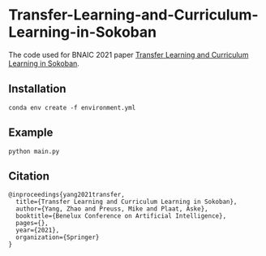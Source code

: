 # Transfer-Learning-and-Curriculum-Learning-in-Sokoban
The code used for BNAIC 2021 paper [Transfer Learning and Curriculum Learning in Sokoban](https://arxiv.org/pdf/2105.11702.pdf).

## Installation
```
conda env create -f environment.yml
```

## Example
```
python main.py
```

## Citation
```
@inproceedings{yang2021transfer, 
  title={Transfer Learning and Curriculum Learning in Sokoban}, 
  author={Yang, Zhao and Preuss, Mike and Plaat, Aske}, 
  booktitle={Benelux Conference on Artificial Intelligence}, 
  pages={}, 
  year={2021}, 
  organization={Springer}
}
```
